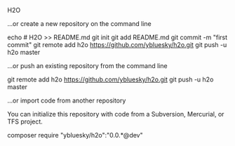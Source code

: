 H2O

…or create a new repository on the command line

echo # H2O >> README.md
git init
git add README.md
git commit -m "first commit"
git remote add h2o https://github.com/ybluesky/h2o.git
git push -u h2o master

…or push an existing repository from the command line

git remote add h2o https://github.com/ybluesky/h2o.git
git push -u h2o master

…or import code from another repository

You can initialize this repository with code from a Subversion, Mercurial, or TFS project.

composer require "ybluesky/h2o":"0.0.*@dev"
